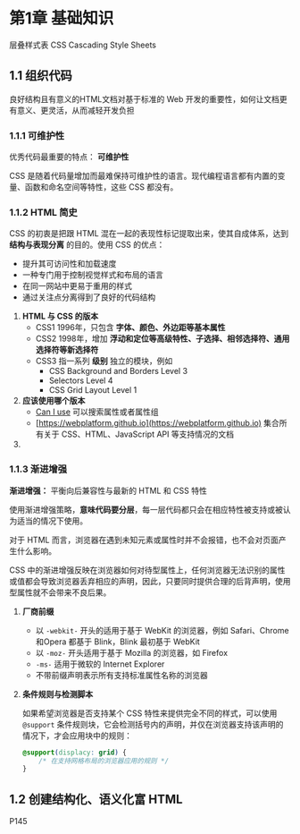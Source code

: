 # 第1章 基础知识

层叠样式表 CSS Cascading Style Sheets

## 1.1 组织代码

良好结构且有意义的HTML文档对基于标准的 Web 开发的重要性，如何让文档更有意义、更灵活，从而减轻开发负担

### 1.1.1 可维护性

优秀代码最重要的特点： **可维护性**

CSS 是随着代码量增加而最难保持可维护性的语言。现代编程语言都有内置的变量、函数和命名空间等特性，这些 CSS 都没有。

### 1.1.2 HTML 简史

CSS 的初衷是把跟 HTML 混在一起的表现性标记提取出来，使其自成体系，达到 **结构与表现分离** 的目的。使用 CSS 的优点：

- 提升其可访问性和加载速度
- 一种专门用于控制视觉样式和布局的语言
- 在同一网站中更易于重用的样式
- 通过关注点分离得到了良好的代码结构

1. **HTML 与 CSS 的版本**
    - CSS1 1996年，只包含 **字体、颜色、外边距等基本属性**
    - CSS2 1998年，增加 **浮动和定位等高级特性、子选择、相邻选择符、通用选择符等新选择符**
    - CSS3 指一系列 **级别** 独立的模块，例如
        - CSS Background and Borders Level 3
        - Selectors Level 4
        - CSS Grid Layout Level 1
2. **应该使用哪个版本**
    - [Can I use](https://caniuse.com) 可以搜索属性或者属性组
    - [https://webplatform.github.io](https://webplatform.github.io)   集合所有关于 CSS、HTML、JavaScript API 等支持情况的文档
3. 

### 1.1.3 渐进增强

**渐进增强：** 平衡向后兼容性与最新的 HTML 和 CSS 特性

使用渐进增强策略，**意味代码要分层**，每一层代码都只会在相应特性被支持或被认为适当的情况下使用。

对于 HTML 而言，浏览器在遇到未知元素或属性时并不会报错，也不会对页面产生什么影响。

CSS 中的渐进增强反映在浏览器如何对待型属性上，任何浏览器无法识别的属性或值都会导致浏览器丢弃相应的声明，因此，只要同时提供合理的后背声明，使用型属性就不会带来不良后果。

1. **厂商前缀**

    - 以 `-webkit-` 开头的适用于基于 WebKit 的浏览器，例如 Safari、Chrome和Opera 都基于 Blink，Blink 最初基于 WebKit
    - 以 `-moz-` 开头适用于基于 Mozilla 的浏览器，如 Firefox
    - `-ms-` 适用于微软的 Internet Explorer
    - 不带前缀声明表示所有支持标准属性名称的浏览器

2. **条件规则与检测脚本**

    如果希望浏览器是否支持某个 CSS 特性来提供完全不同的样式，可以使用 `@support` 条件规则块，它会检测括号内的声明，并仅在浏览器支持该声明的情况下，才会应用块中的规则：

    ```css
    @support(displacy: grid) {
        /* 在支持网格布局的浏览器应用的规则 */
    }
    ```



## 1.2 创建结构化、语义化富 HTML



P145

